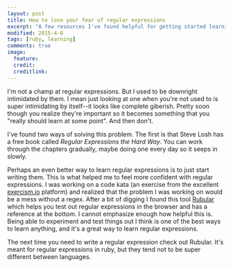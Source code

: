 ```yaml
---
layout: post
title: How to lose your fear of regular expressions
excerpt: "A few resources I've found helpful for getting started learning and practicing regular expressions"
modified: 2015-4-8
tags: [ruby, learning]
comments: true
image:
  feature:
  credit:
  creditlink:
---
```


I'm not a champ at regular expressions. But I used to be downright intimidated by them. I mean just looking at one when you're not used to is super intimidating by itself--it looks like complete giberish. Pretty soon though you realize they're important so it becomes something that you "really should learn at some point". And then don't.

I've found two ways of solving this problem. The first is that Steve Losh has a free book called *Regular Expressions the Hard Way*. You can work through the chapters gradually, maybe doing one every day so it seeps in slowly.

Perhaps an even better way to learn regular expressions is to just start writing them. This is what helped me to feel more confident with regular expressions. I was working on a code kata (an exercise from the excellent [exercism.io](exercism.io) platform) and realized that the problem I was working on would be a mess without a regex. After a bit of digging I found this tool [Rubular](www.rubular.com) which helps you test out regular expressions in the browser and has a reference at the bottom. I cannot emphasize enough how helpful this is. Being able to experiment and test things out I think is one of the best ways to learn anything, and it's a great way to learn regular expressions.

The next time you need to write a regular expression check out Rubular. It's meant for regular expressions in ruby, but they tend not to be super different between languages.



